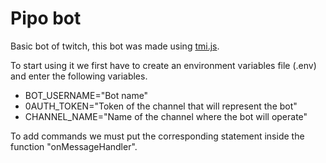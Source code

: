 # Pipo bot
Basic bot of twitch, this bot was made using [tmi.js](https://tmijs.com/).

To start using it we first have to create an environment variables file (.env) and enter the following variables.

* BOT_USERNAME="Bot name"
* 0AUTH_TOKEN="Token of the channel that will represent the bot"
* CHANNEL_NAME="Name of the channel where the bot will operate"

To add commands we must put the corresponding statement inside the function "onMessageHandler". 
